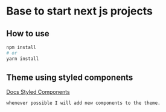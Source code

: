 # Base to start next js projects

## How to use

```bash
npm install
# or
yarn install
```

## Theme using styled components

[Docs Styled Components](https://styled-components.com/)


```bash
whenever possible I will add new components to the theme.
```